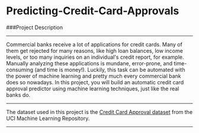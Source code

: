 # Predicting-Credit-Card-Approvals
###Project Description
***
Commercial banks receive a lot of applications for credit cards. Many of them get rejected for many reasons, like high loan balances, low income levels, or too many inquiries on an individual's credit report, for example. Manually analyzing these applications is mundane, error-prone, and time-consuming (and time is money!). Luckily, this task can be automated with the power of machine learning and pretty much every commercial bank does so nowadays. In this project, you will build an automatic credit card approval predictor using machine learning techniques, just like the real banks do.
***
The dataset used in this project is the [Credit Card Approval dataset](http://archive.ics.uci.edu/ml/datasets/credit+approval) from the UCI Machine Learning Repository.
***
